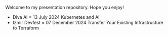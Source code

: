 Welcome to my presentation repository. Hope you enjoy!

- Diva AI = 13 July 2024 Kubernetes and AI
- Izmir Devfest = 07 December 2024 Transfer Your Existing Infrastructure to Terraform
